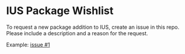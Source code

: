 # IUS Package Wishlist

To request a new package addition to IUS, create an issue in this repo.  Please include a description and a reason for the request.

Example: [issue #1](https://github.com/iuscommunity/wishlist/issues/1)
